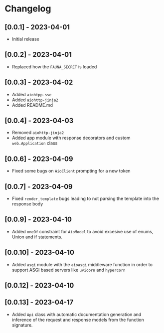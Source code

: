 
# Changelog

## [0.0.1] - 2023-04-01

- Initial release

## [0.0.2] - 2023-04-01

- Replaced how the `FAUNA_SECRET` is loaded

## [0.0.3] - 2023-04-02

- Added `aiohtpp-sse`
- Added `aiohttp-jinja2`
- Added README.md

## [0.0.4] - 2023-04-03

- Removed `aiohttp-jinja2`
- Added app module with response decorators and custom `web.Application` class

## [0.0.6] - 2023-04-09

- Fixed some bugs on `AioClient` prompting for a new token

## [0.0.7] - 2023-04-09

- Fixed `render_template` bugs leading to not parsing the template into the response body

## [0.0.9] - 2023-04-10

- Added `oneOf` constraint for `AioModel` to avoid excesive use of enums, Union and if statements.

## [0.0.10] - 2023-04-10

- Added `asgi` module with the `aioasgi` middleware function in order to support ASGI based servers like `uvicorn` and `hypercorn`

## [0.0.12] - 2023-04-10

## [0.0.13] - 2023-04-17

- Added `Api` class with automatic documentation generation and inference of the request and response models from the function signature.
